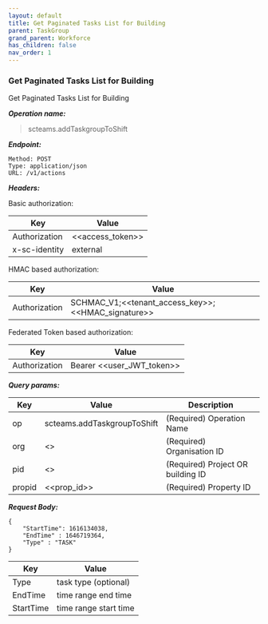 ```yaml
---
layout: default
title: Get Paginated Tasks List for Building
parent: TaskGroup
grand_parent: Workforce
has_children: false
nav_order: 1
---
```



### Get Paginated Tasks List for Building

Get Paginated Tasks List for Building

***Operation name:***

> scteams.addTaskgroupToShift

***Endpoint:***

```
Method: POST
Type: application/json
URL: /v1/actions
```

***Headers:***

Basic authorization:

|Key|Value|
|---|---|
|Authorization|<<access_token>>|
|x-sc-identity|external|

HMAC based authorization:

|Key|Value|
|---|---|
|Authorization|SCHMAC_V1;<<tenant_access_key>>;<<HMAC_signature>>|

Federated Token based authorization:

|Key|Value|
|---|---|
|Authorization|Bearer <<user_JWT_token>>|

***Query params:***

| Key | Value | Description |
| --- | ------|-------------|
| op | scteams.addTaskgroupToShift | (Required) Operation Name |
| org | <<org>> | (Required) Organisation ID |
| pid | <<pid>> | (Required) Project OR building ID |
| propid | <<prop_id>> | (Required) Property ID |


***Request Body:***

```
{
    "StartTime": 1616134038,
    "EndTime" : 1646719364,
    "Type" : "TASK"
}
```

|Key|Value|
|---|---|
|Type|task type (optional)|
|EndTime|time range end time|
|StartTime|time range start time|